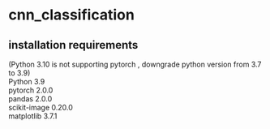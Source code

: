 # cnn_classification

## installation requirements<br>
(Python 3.10 is not supporting pytorch , downgrade python version from 3.7 to 3.9)<br>
Python 3.9<br>
pytorch 2.0.0<br>
pandas 2.0.0<br>
scikit-image 0.20.0<br>
matplotlib 3.7.1<br>

